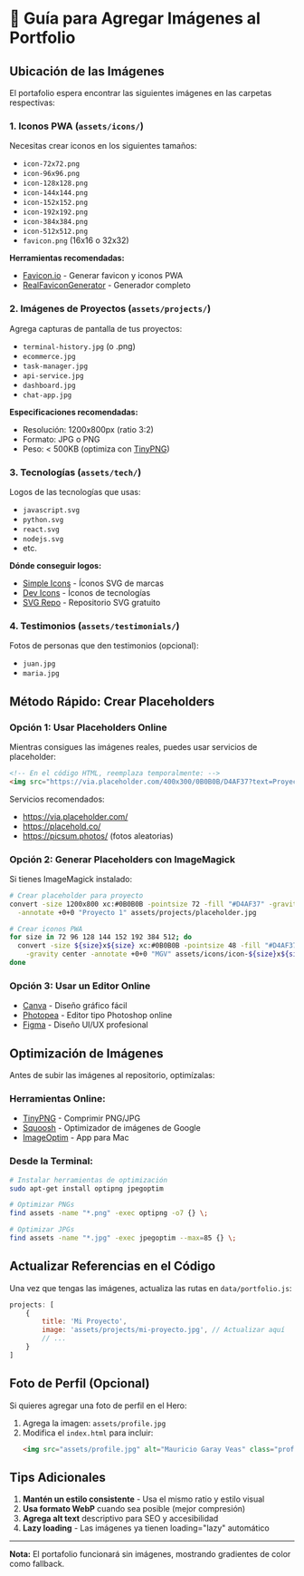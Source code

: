# 📸 Guía para Agregar Imágenes al Portfolio

## Ubicación de las Imágenes

El portafolio espera encontrar las siguientes imágenes en las carpetas respectivas:

### 1. **Iconos PWA** (`assets/icons/`)
Necesitas crear iconos en los siguientes tamaños:
- `icon-72x72.png`
- `icon-96x96.png`
- `icon-128x128.png`
- `icon-144x144.png`
- `icon-152x152.png`
- `icon-192x192.png`
- `icon-384x384.png`
- `icon-512x512.png`
- `favicon.png` (16x16 o 32x32)

**Herramientas recomendadas:**
- [Favicon.io](https://favicon.io/) - Generar favicon y iconos PWA
- [RealFaviconGenerator](https://realfavicongenerator.net/) - Generador completo

### 2. **Imágenes de Proyectos** (`assets/projects/`)
Agrega capturas de pantalla de tus proyectos:
- `terminal-history.jpg` (o .png)
- `ecommerce.jpg`
- `task-manager.jpg`
- `api-service.jpg`
- `dashboard.jpg`
- `chat-app.jpg`

**Especificaciones recomendadas:**
- Resolución: 1200x800px (ratio 3:2)
- Formato: JPG o PNG
- Peso: < 500KB (optimiza con [TinyPNG](https://tinypng.com/))

### 3. **Tecnologías** (`assets/tech/`)
Logos de las tecnologías que usas:
- `javascript.svg`
- `python.svg`
- `react.svg`
- `nodejs.svg`
- etc.

**Dónde conseguir logos:**
- [Simple Icons](https://simpleicons.org/) - Íconos SVG de marcas
- [Dev Icons](https://devicon.dev/) - Íconos de tecnologías
- [SVG Repo](https://www.svgrepo.com/) - Repositorio SVG gratuito

### 4. **Testimonios** (`assets/testimonials/`)
Fotos de personas que den testimonios (opcional):
- `juan.jpg`
- `maria.jpg`

## Método Rápido: Crear Placeholders

### Opción 1: Usar Placeholders Online
Mientras consigues las imágenes reales, puedes usar servicios de placeholder:

```html
<!-- En el código HTML, reemplaza temporalmente: -->
<img src="https://via.placeholder.com/400x300/0B0B0B/D4AF37?text=Proyecto+1" alt="Proyecto 1">
```

Servicios recomendados:
- https://via.placeholder.com/
- https://placehold.co/
- https://picsum.photos/ (fotos aleatorias)

### Opción 2: Generar Placeholders con ImageMagick

Si tienes ImageMagick instalado:

```bash
# Crear placeholder para proyecto
convert -size 1200x800 xc:#0B0B0B -pointsize 72 -fill "#D4AF37" -gravity center \
  -annotate +0+0 "Proyecto 1" assets/projects/placeholder.jpg

# Crear iconos PWA
for size in 72 96 128 144 152 192 384 512; do
  convert -size ${size}x${size} xc:#0B0B0B -pointsize 48 -fill "#D4AF37" \
    -gravity center -annotate +0+0 "MGV" assets/icons/icon-${size}x${size}.png
done
```

### Opción 3: Usar un Editor Online
- [Canva](https://www.canva.com/) - Diseño gráfico fácil
- [Photopea](https://www.photopea.com/) - Editor tipo Photoshop online
- [Figma](https://www.figma.com/) - Diseño UI/UX profesional

## Optimización de Imágenes

Antes de subir las imágenes al repositorio, optimízalas:

### Herramientas Online:
- [TinyPNG](https://tinypng.com/) - Comprimir PNG/JPG
- [Squoosh](https://squoosh.app/) - Optimizador de imágenes de Google
- [ImageOptim](https://imageoptim.com/) - App para Mac

### Desde la Terminal:
```bash
# Instalar herramientas de optimización
sudo apt-get install optipng jpegoptim

# Optimizar PNGs
find assets -name "*.png" -exec optipng -o7 {} \;

# Optimizar JPGs
find assets -name "*.jpg" -exec jpegoptim --max=85 {} \;
```

## Actualizar Referencias en el Código

Una vez que tengas las imágenes, actualiza las rutas en `data/portfolio.js`:

```javascript
projects: [
    {
        title: 'Mi Proyecto',
        image: 'assets/projects/mi-proyecto.jpg', // Actualizar aquí
        // ...
    }
]
```

## Foto de Perfil (Opcional)

Si quieres agregar una foto de perfil en el Hero:

1. Agrega la imagen: `assets/profile.jpg`
2. Modifica el `index.html` para incluir:
   ```html
   <img src="assets/profile.jpg" alt="Mauricio Garay Veas" class="profile-image">
   ```

## Tips Adicionales

1. **Mantén un estilo consistente** - Usa el mismo ratio y estilo visual
2. **Usa formato WebP** cuando sea posible (mejor compresión)
3. **Agrega alt text** descriptivo para SEO y accesibilidad
4. **Lazy loading** - Las imágenes ya tienen loading="lazy" automático

---

**Nota:** El portafolio funcionará sin imágenes, mostrando gradientes de color como fallback.
